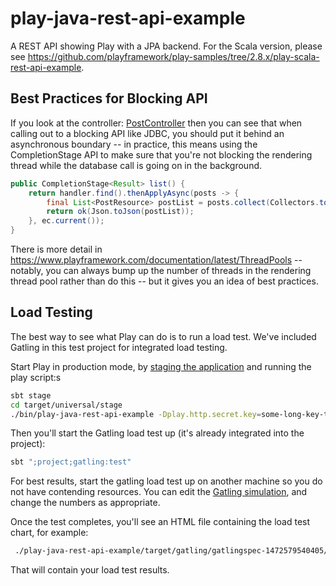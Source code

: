 # play-java-rest-api-example

A REST API showing Play with a JPA backend.  For the Scala version, please see <https://github.com/playframework/play-samples/tree/2.8.x/play-scala-rest-api-example>.

## Best Practices for Blocking API

If you look at the controller: [PostController](app/v1/post/PostController.java)
then you can see that when calling out to a blocking API like JDBC, you should put it behind an asynchronous boundary -- in practice, this means using the CompletionStage API to make sure that you're not blocking the rendering thread while the database call is going on in the background.

```java
public CompletionStage<Result> list() {
    return handler.find().thenApplyAsync(posts -> {
        final List<PostResource> postList = posts.collect(Collectors.toList());
        return ok(Json.toJson(postList));
    }, ec.current());
}
```

There is more detail in <https://www.playframework.com/documentation/latest/ThreadPools> -- notably, you can always bump up the number of threads in the rendering thread pool rather than do this -- but it gives you an idea of best practices.

## Load Testing

The best way to see what Play can do is to run a load test.  We've included Gatling in this test project for integrated load testing.

Start Play in production mode, by [staging the application](https://www.playframework.com/documentation/latest/Deploying) and running the play script:s

```bash
sbt stage
cd target/universal/stage
./bin/play-java-rest-api-example -Dplay.http.secret.key=some-long-key-that-will-be-used-by-your-application
```

Then you'll start the Gatling load test up (it's already integrated into the project):

```bash
sbt ";project;gatling:test"
```

For best results, start the gatling load test up on another machine so you do not have contending resources.  You can edit the [Gatling simulation](http://gatling.io/docs/2.3/general/simulation_structure.html#simulation-structure), and change the numbers as appropriate.

Once the test completes, you'll see an HTML file containing the load test chart, for example:

```bash
 ./play-java-rest-api-example/target/gatling/gatlingspec-1472579540405/index.html
```

That will contain your load test results.
